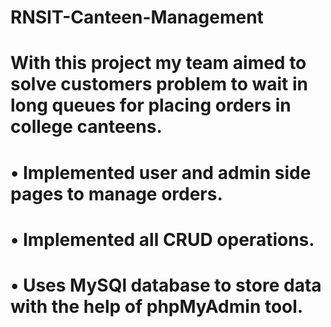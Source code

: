 # RNSIT-Canteen-Management
# With this project my team aimed to solve customers problem to wait in long queues for placing orders in college canteens.
# • Implemented user and admin side pages to manage orders.
# • Implemented all CRUD operations.
# • Uses MySQl database to store data with the help of phpMyAdmin tool.